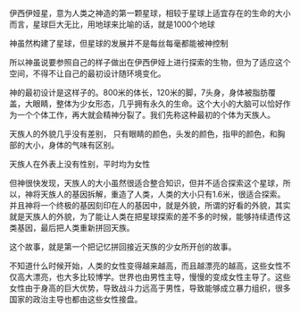 伊西伊娅星，意为人类之神造的第一颗星球，相较于星球上适宜存在的生命的大小而言，星球巨大无比，用地球来比喻的话，就是1000个地球



神虽然构建了星球，但星球的发展并不是每丝每毫都能被神控制

所以神虽说要参照自己的样子做出在伊西伊娅上进行探索的生物，但为了适应这个空间，不得不让自己的最初设计随环境变化。

神的最初设计是这样子的。800米的体长，120米的脚，7头身，身体被脂肪覆盖，大眼睛，整体为少女形态，几乎拥有永久的生命。这个大小的大脑可以恰好作为一个个体工作，再大就会精神分裂了。我们先称这种最初的个体为天族人。



天族人的外貌几乎没有差别， 只有眼睛的颜色，头发的颜色，指甲的颜色，和胸部的大小，身体的气味有区别。



天族人在外表上没有性别，平时均为女性



但神很快发现，天族人的大小虽然很适合整合知识，但并不适合探索这个星球，所以，神将天族人的基因拆解，重造了人类，人类的大小只有1.6米，很适合探索。并且神将一个终极的基因刻印在人的基因中，就是外貌，所谓的好看的外貌，其实就是天族人的外貌，为了能让人类在把星球探索的差不多的时候，能够持续遗传这类基因，最后把人类重新拼回天族。



这个故事，就是第一个把记忆拼回接近天族的少女所开创的故事。



不知道什么时候开始，人类的女性变得越来越高，而且越漂亮的越高，这些女性不仅高大漂亮，也大多比较博学。世界也由男性主导，慢慢的变成女性主导了。这些女性由于身高的巨大优势，导致战斗力远高于男性，导致能够成立暴力组织，很多国家的政治主导也都由这些女性接盘。
